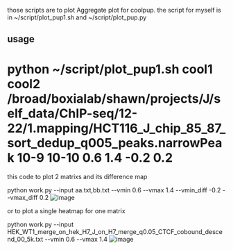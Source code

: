those scripts are to plot Aggregate plot for coolpup. the script for myself is in ~/script/plot_pup1.sh and ~/script/plot_pup.py

## usage
# python ~/script/plot_pup1.sh cool1 cool2 /broad/boxialab/shawn/projects/J/self_data/ChIP-seq/12-22/1.mapping/HCT116_J_chip_85_87_sort_dedup_q005_peaks.narrowPeak 10-9 10-10 0.6 1.4 -0.2 0.2

this code to plot 2 matrixs and its difference map

python work.py --input aa.txt,bb.txt --vmin 0.6 --vmax 1.4 --vmin_diff -0.2 --vmax_diff 0.2
![image](https://github.com/jiangshan529/heatmap_for_cooler/assets/75197626/fd89ea3a-8e52-4475-a5fa-79b6214704cd)

or to plot a single heatmap for one matrix

python work.py --input HEK_WT1_merge_on_hek_H7_J_on_H7_merge_q0.05_CTCF_cobound_descend_00_5k.txt --vmin 0.6 --vmax 1.4
![image](https://github.com/jiangshan529/heatmap_for_cooler/assets/75197626/344bb5e9-da4a-4720-a33a-f2f1a7915d75)
